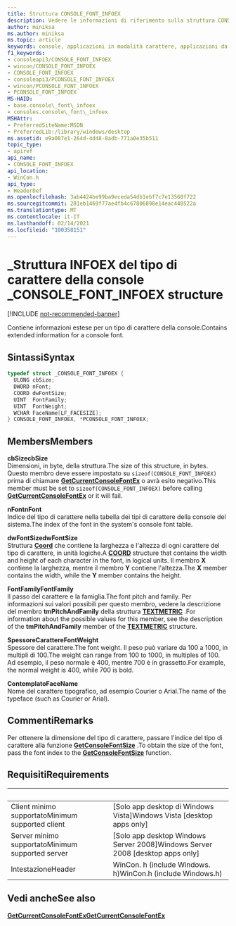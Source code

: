 ```yaml
---
title: Struttura CONSOLE_FONT_INFOEX
description: Vedere le informazioni di riferimento sulla struttura CONSOLE_FONT_INFOEX, che contiene informazioni estese per un tipo di carattere della console.
author: miniksa
ms.author: miniksa
ms.topic: article
keywords: console, applicazioni in modalità carattere, applicazioni da riga di comando, applicazioni di terminale, api della console
f1_keywords:
- consoleapi3/CONSOLE_FONT_INFOEX
- wincon/CONSOLE_FONT_INFOEX
- CONSOLE_FONT_INFOEX
- consoleapi3/PCONSOLE_FONT_INFOEX
- wincon/PCONSOLE_FONT_INFOEX
- PCONSOLE_FONT_INFOEX
MS-HAID:
- base.console\_font\_infoex
- consoles.console\_font\_infoex
MSHAttr:
- PreferredSiteName:MSDN
- PreferredLib:/library/windows/desktop
ms.assetid: e9a087e1-264d-4d48-8adb-771a0e35b511
topic_type:
- apiref
api_name:
- CONSOLE_FONT_INFOEX
api_location:
- WinCon.h
api_type:
- HeaderDef
ms.openlocfilehash: 3ab4424be99ba9eceda54db1ebf7c7e13560f722
ms.sourcegitcommit: 281eb1469f77ae4fb4c67806898e14eac440522a
ms.translationtype: MT
ms.contentlocale: it-IT
ms.lasthandoff: 02/14/2021
ms.locfileid: "100358151"
---
```

# <a name="console_font_infoex-structure"></a><span data-ttu-id="aa29e-104">\_Struttura INFOEX del tipo di carattere della console \_</span><span class="sxs-lookup"><span data-stu-id="aa29e-104">CONSOLE\_FONT\_INFOEX structure</span></span>

[!INCLUDE [not-recommended-banner](./includes/not-recommended-banner.md)]

<span data-ttu-id="aa29e-105">Contiene informazioni estese per un tipo di carattere della console.</span><span class="sxs-lookup"><span data-stu-id="aa29e-105">Contains extended information for a console font.</span></span>

## <a name="syntax"></a><span data-ttu-id="aa29e-106">Sintassi</span><span class="sxs-lookup"><span data-stu-id="aa29e-106">Syntax</span></span>

```C
typedef struct _CONSOLE_FONT_INFOEX {
  ULONG cbSize;
  DWORD nFont;
  COORD dwFontSize;
  UINT  FontFamily;
  UINT  FontWeight;
  WCHAR FaceName[LF_FACESIZE];
} CONSOLE_FONT_INFOEX, *PCONSOLE_FONT_INFOEX;
```

## <a name="members"></a><span data-ttu-id="aa29e-107">Members</span><span class="sxs-lookup"><span data-stu-id="aa29e-107">Members</span></span>

<span data-ttu-id="aa29e-108">**cbSize**</span><span class="sxs-lookup"><span data-stu-id="aa29e-108">**cbSize**</span></span>  
<span data-ttu-id="aa29e-109">Dimensioni, in byte, della struttura.</span><span class="sxs-lookup"><span data-stu-id="aa29e-109">The size of this structure, in bytes.</span></span> <span data-ttu-id="aa29e-110">Questo membro deve essere impostato su `sizeof(CONSOLE_FONT_INFOEX)` prima di chiamare [**GetCurrentConsoleFontEx**](getcurrentconsolefontex.md) o avrà esito negativo.</span><span class="sxs-lookup"><span data-stu-id="aa29e-110">This member must be set to `sizeof(CONSOLE_FONT_INFOEX)` before calling [**GetCurrentConsoleFontEx**](getcurrentconsolefontex.md) or it will fail.</span></span>

<span data-ttu-id="aa29e-111">**nFont**</span><span class="sxs-lookup"><span data-stu-id="aa29e-111">**nFont**</span></span>  
<span data-ttu-id="aa29e-112">Indice del tipo di carattere nella tabella dei tipi di carattere della console del sistema.</span><span class="sxs-lookup"><span data-stu-id="aa29e-112">The index of the font in the system's console font table.</span></span>

<span data-ttu-id="aa29e-113">**dwFontSize**</span><span class="sxs-lookup"><span data-stu-id="aa29e-113">**dwFontSize**</span></span>  
<span data-ttu-id="aa29e-114">Struttura [**Coord**](coord-str.md) che contiene la larghezza e l'altezza di ogni carattere del tipo di carattere, in unità logiche.</span><span class="sxs-lookup"><span data-stu-id="aa29e-114">A [**COORD**](coord-str.md) structure that contains the width and height of each character in the font, in logical units.</span></span> <span data-ttu-id="aa29e-115">Il membro **X** contiene la larghezza, mentre il membro **Y** contiene l'altezza.</span><span class="sxs-lookup"><span data-stu-id="aa29e-115">The **X** member contains the width, while the **Y** member contains the height.</span></span>

<span data-ttu-id="aa29e-116">**FontFamily**</span><span class="sxs-lookup"><span data-stu-id="aa29e-116">**FontFamily**</span></span>  
<span data-ttu-id="aa29e-117">Il passo del carattere e la famiglia.</span><span class="sxs-lookup"><span data-stu-id="aa29e-117">The font pitch and family.</span></span> <span data-ttu-id="aa29e-118">Per informazioni sui valori possibili per questo membro, vedere la descrizione del membro **tmPitchAndFamily** della struttura [**TEXTMETRIC**](/windows/win32/api/wingdi/ns-wingdi-textmetrica) .</span><span class="sxs-lookup"><span data-stu-id="aa29e-118">For information about the possible values for this member, see the description of the **tmPitchAndFamily** member of the [**TEXTMETRIC**](/windows/win32/api/wingdi/ns-wingdi-textmetrica) structure.</span></span>

<span data-ttu-id="aa29e-119">**SpessoreCarattere**</span><span class="sxs-lookup"><span data-stu-id="aa29e-119">**FontWeight**</span></span>  
<span data-ttu-id="aa29e-120">Spessore del carattere.</span><span class="sxs-lookup"><span data-stu-id="aa29e-120">The font weight.</span></span> <span data-ttu-id="aa29e-121">Il peso può variare da 100 a 1000, in multipli di 100.</span><span class="sxs-lookup"><span data-stu-id="aa29e-121">The weight can range from 100 to 1000, in multiples of 100.</span></span> <span data-ttu-id="aa29e-122">Ad esempio, il peso normale è 400, mentre 700 è in grassetto.</span><span class="sxs-lookup"><span data-stu-id="aa29e-122">For example, the normal weight is 400, while 700 is bold.</span></span>

<span data-ttu-id="aa29e-123">**Contemplato**</span><span class="sxs-lookup"><span data-stu-id="aa29e-123">**FaceName**</span></span>  
<span data-ttu-id="aa29e-124">Nome del carattere tipografico, ad esempio Courier o Arial.</span><span class="sxs-lookup"><span data-stu-id="aa29e-124">The name of the typeface (such as Courier or Arial).</span></span>

## <a name="remarks"></a><span data-ttu-id="aa29e-125">Commenti</span><span class="sxs-lookup"><span data-stu-id="aa29e-125">Remarks</span></span>

<span data-ttu-id="aa29e-126">Per ottenere la dimensione del tipo di carattere, passare l'indice del tipo di carattere alla funzione [**GetConsoleFontSize**](getconsolefontsize.md) .</span><span class="sxs-lookup"><span data-stu-id="aa29e-126">To obtain the size of the font, pass the font index to the [**GetConsoleFontSize**](getconsolefontsize.md) function.</span></span>

## <a name="requirements"></a><span data-ttu-id="aa29e-127">Requisiti</span><span class="sxs-lookup"><span data-stu-id="aa29e-127">Requirements</span></span>

| &nbsp; | &nbsp; |
|-|-|
| <span data-ttu-id="aa29e-128">Client minimo supportato</span><span class="sxs-lookup"><span data-stu-id="aa29e-128">Minimum supported client</span></span> | <span data-ttu-id="aa29e-129">\[Solo app desktop di Windows Vista\]</span><span class="sxs-lookup"><span data-stu-id="aa29e-129">Windows Vista \[desktop apps only\]</span></span> |
| <span data-ttu-id="aa29e-130">Server minimo supportato</span><span class="sxs-lookup"><span data-stu-id="aa29e-130">Minimum supported server</span></span> | <span data-ttu-id="aa29e-131">\[Solo app desktop Windows Server 2008\]</span><span class="sxs-lookup"><span data-stu-id="aa29e-131">Windows Server 2008 \[desktop apps only\]</span></span> |
| <span data-ttu-id="aa29e-132">Intestazione</span><span class="sxs-lookup"><span data-stu-id="aa29e-132">Header</span></span> | <span data-ttu-id="aa29e-133">WinCon. h (include Windows. h)</span><span class="sxs-lookup"><span data-stu-id="aa29e-133">WinCon.h (include Windows.h)</span></span> |

## <a name="see-also"></a><span data-ttu-id="aa29e-134">Vedi anche</span><span class="sxs-lookup"><span data-stu-id="aa29e-134">See also</span></span>

[<span data-ttu-id="aa29e-135">**GetCurrentConsoleFontEx**</span><span class="sxs-lookup"><span data-stu-id="aa29e-135">**GetCurrentConsoleFontEx**</span></span>](getcurrentconsolefontex.md)